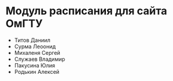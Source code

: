 # Модуль расписания для сайта ОмГТУ
- Титов Даниил
- Сурма Леоонид
- Михаленя Сергей
- Служаев Владимир
- Пакусина Юлия
- Родькин Алексей
